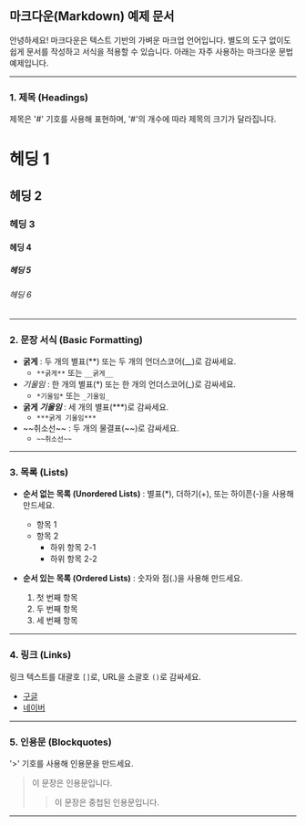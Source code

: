 ## 마크다운(Markdown) 예제 문서

안녕하세요\! 마크다운은 텍스트 기반의 가벼운 마크업 언어입니다. 별도의 도구 없이도 쉽게 문서를 작성하고 서식을 적용할 수 있습니다. 아래는 자주 사용하는 마크다운 문법 예제입니다.

-----

### 1\. 제목 (Headings)

제목은 '\#' 기호를 사용해 표현하며, '\#'의 개수에 따라 제목의 크기가 달라집니다.

# 헤딩 1

## 헤딩 2

### 헤딩 3

#### 헤딩 4

##### 헤딩 5

###### 헤딩 6

-----

### 2\. 문장 서식 (Basic Formatting)

  * **굵게** : 두 개의 별표(\*\*) 또는 두 개의 언더스코어(\_\_)로 감싸세요.
      * `**굵게**` 또는 `__굵게__`
  * *기울임* : 한 개의 별표(\*) 또는 한 개의 언더스코어(\_)로 감싸세요.
      * `*기울임*` 또는 `_기울임_`
  * **굵게 *기울임*** : 세 개의 별표(\*\*\*)로 감싸세요.
      * `***굵게 기울임***`
  * \~\~취소선\~\~ : 두 개의 물결표(\~\~)로 감싸세요.
      * `~~취소선~~`

-----

### 3\. 목록 (Lists)

  * **순서 없는 목록 (Unordered Lists)** : 별표(\*), 더하기(+), 또는 하이픈(-)을 사용해 만드세요.

      * 항목 1
      * 항목 2
          * 하위 항목 2-1
          * 하위 항목 2-2

  * **순서 있는 목록 (Ordered Lists)** : 숫자와 점(.)을 사용해 만드세요.

    1.  첫 번째 항목
    2.  두 번째 항목
    3.  세 번째 항목

-----

### 4\. 링크 (Links)

링크 텍스트를 대괄호 `[]`로, URL을 소괄호 `()`로 감싸세요.

  * [구글](https://www.google.com)
  * [네이버](https://www.naver.com "네이버 바로가기")

-----

### 5\. 인용문 (Blockquotes)

'\>' 기호를 사용해 인용문을 만드세요.

> 이 문장은 인용문입니다.
>
> > 이 문장은 중첩된 인용문입니다.

-----